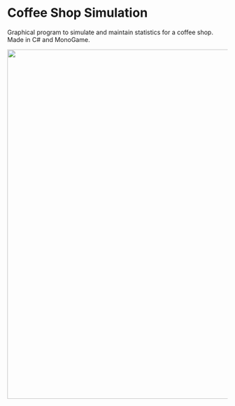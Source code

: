 # Coffee Shop Simulation

Graphical program to simulate and maintain statistics for a coffee shop. Made in C# and MonoGame.

<img src="https://i.imgur.com/MfzsNyR.jpg" width="800">
